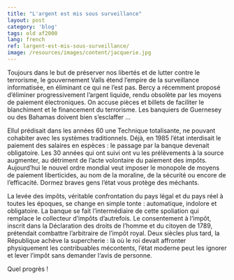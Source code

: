 ```yaml
---
title: "L'argent est mis sous surveillance"
layout: post
category: 'blog'
tags: old af2000
lang: french
ref: largent-est-mis-sous-surveillance/
image: /resources/images/content/jacquerie.jpg
---
```


Toujours dans le but de préserver nos libertés et de lutter contre le terrorisme, le gouvernement Valls étend l’empire de la surveillance informatisée, en éliminant ce qui ne l’est pas. Bercy a récemment proposé d’éliminer progressivement l’argent liquide, rendu obsolète par les moyens de paiement électroniques. On accuse pièces et billets de faciliter le blanchiment et le financement du terrorisme. Les banquiers de Guernesey ou des Bahamas doivent bien s’esclaffer …

Ellul prédisait dans les années 60 une Technique totalisante, ne pouvant cohabiter avec les systèmes traditionnels. Déjà, en 1985 l’état interdisait le paiement des salaires en espèces : le passage par la banque devenait obligatoire. Les 30 années qui ont suivi ont vu les prélèvements à la source augmenter, au détriment de l’acte volontaire du paiement des impôts. Aujourd’hui le nouvel ordre mondial veut imposer le monopole de moyens de paiement liberticides, au nom de la moraline, de la sécurité ou encore de l’efficacité. Dormez braves gens l’état vous protège des méchants.

La levée des impôts, véritable confrontation du pays légal et du pays réel à toutes les époques, se change en simple tonte : automatique, indolore et obligatoire. La banque se fait l’intermédiaire de cette spoliation qui remplace le collecteur d’impôts d’autrefois. Le consentement à l’impôt, inscrit dans la Déclaration des droits de l’homme et du citoyen de 1789, prétendait combattre l’arbitraire de l’impôt royal. Deux siècles plus tard, la République achève la supercherie : là où le roi devait affronter physiquement les contribuables mécontents, l’état moderne peut les ignorer et lever l’impôt sans demander l‘avis de personne.

Quel progrès !